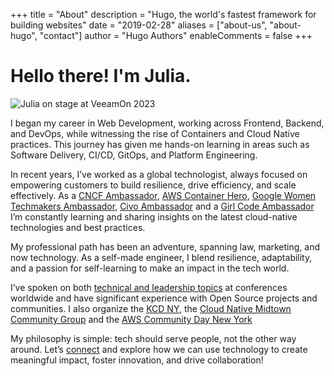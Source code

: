 +++
title = "About"
description = "Hugo, the world's fastest framework for building websites"
date = "2019-02-28"
aliases = ["about-us", "about-hugo", "contact"]
author = "Hugo Authors"
enableComments = false
+++

# Hello there! I'm Julia.

![Julia on stage at VeeamOn 2023](https://blog-imgs-23.s3.amazonaws.com/veeamon23.jpeg)

I began my career in Web Development, working across Frontend, Backend, and DevOps, while witnessing the rise of Containers and Cloud Native practices. This journey has given me hands-on learning in areas such as Software Delivery, CI/CD, GitOps, and Platform Engineering.

In recent years, I’ve worked as a global technologist, always focused on empowering customers to build resilience, drive efficiency, and scale effectively. As a [CNCF Ambassador](https://www.cncf.io/people/ambassadors/?_sft_lf-country=us&_sft_lf-expertise=non-technical&p=julia-furst-morgado), [AWS Container Hero](https://aws.amazon.com/developer/community/heroes/julia-morgado/?did=dh_card&trk=dh_card), [Google Women Techmakers Ambassador](https://developers.google.com/womentechmakers), [Civo Ambassador](https://www.civo.com/ambassadors) and a [Girl Code Ambassador](https://www.girl-code.co.uk/) I’m constantly learning and sharing insights on the latest cloud-native technologies and best practices.

My professional path has been an adventure, spanning law, marketing, and now technology. As a self-made engineer, I blend resilience, adaptability, and a passion for self-learning to make an impact in the tech world.

I’ve spoken on both [technical and leadership topics](https://github.com/juliafmorgado/talks) at conferences worldwide and have significant experience with Open Source projects and communities. I also organize the [KCD NY](https://community.cncf.io/kcd-new-york/), the [Cloud Native Midtown Community Group](https://community.cncf.io/cloud-native-midtown/) and the [AWS Community Day New York](https://www.awscommunitynewyork.com/)

My philosophy is simple: tech should serve people, not the other way around. Let’s [connect](mailto:contact@juliafmorgado.com) and explore how we can use technology to create meaningful impact, foster innovation, and drive collaboration!
